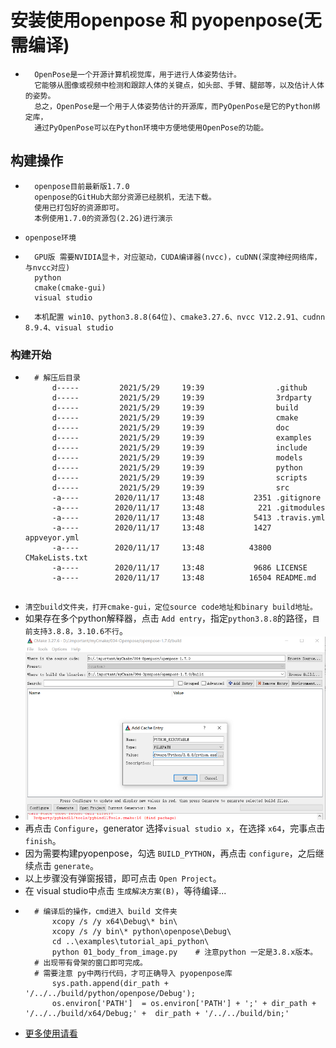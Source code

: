 # 安装使用openpose 和 pyopenpose(无需编译)
* ```
    OpenPose是一个开源计算机视觉库，用于进行人体姿势估计。
    它能够从图像或视频中检测和跟踪人体的关键点，如头部、手臂、腿部等，以及估计人体的姿势。
    总之，OpenPose是一个用于人体姿势估计的开源库，而PyOpenPose是它的Python绑定库，
    通过PyOpenPose可以在Python环境中方便地使用OpenPose的功能。

## 构建操作
* ```
    openpose目前最新版1.7.0
    openpose的GitHub大部分资源已经脱机，无法下载。
    使用已打包好的资源即可。
    本例使用1.7.0的资源包(2.2G)进行演示
* `openpose环境`
* ```
    GPU版 需要NVIDIA显卡，对应驱动，CUDA编译器(nvcc)，cuDNN(深度神经网络库，与nvcc对应)
    python
    cmake(cmake-gui)
    visual studio
* ```
    本机配置 win10、python3.8.8(64位)、cmake3.27.6、nvcc V12.2.91、cudnn 8.9.4、visual studio
### 构建开始
* ```
    # 解压后目录
        d-----         2021/5/29     19:39                .github
        d-----         2021/5/29     19:39                3rdparty
        d-----         2021/5/29     19:39                build
        d-----         2021/5/29     19:39                cmake
        d-----         2021/5/29     19:39                doc
        d-----         2021/5/29     19:39                examples
        d-----         2021/5/29     19:39                include
        d-----         2021/5/29     19:39                models
        d-----         2021/5/29     19:39                python
        d-----         2021/5/29     19:39                scripts
        d-----         2021/5/29     19:39                src
        -a----        2020/11/17     13:48           2351 .gitignore
        -a----        2020/11/17     13:48            221 .gitmodules
        -a----        2020/11/17     13:48           5413 .travis.yml
        -a----        2020/11/17     13:48           1427 appveyor.yml
        -a----        2020/11/17     13:48          43800 CMakeLists.txt
        -a----        2020/11/17     13:48           9686 LICENSE
        -a----        2020/11/17     13:48          16504 README.md
    
* `清空build文件夹，打开cmake-gui，定位source code地址和binary build地址。`
* 如果存在多个python解释器，点击 `Add entry`，指定`python3.8.8`的路径，`目前支持3.8.8，3.10.6不行`。
* ![](./004-Openpose/2023-10-04_160003.png)
* 再点击 `Configure`，generator 选择`visual studio x`，在选择 `x64`，完事点击 `finish`。
* 因为需要构建pyopenpose，勾选 `BUILD_PYTHON`，再点击 `configure`，之后继续点击 `generate`。
* 以上步骤没有弹窗报错，即可点击 `Open Project`。
* 在 visual studio中点击 `生成解决方案(B)`，等待编译...
* ```
    # 编译后的操作，cmd进入 build 文件夹
        xcopy /s /y x64\Debug\* bin\
        xcopy /s /y bin\* python\openpose\Debug\
        cd ..\examples\tutorial_api_python\
        python 01_body_from_image.py    # 注意python 一定是3.8.x版本。
    # 出现带有骨架的窗口即可完成。
    # 需要注意 py中两行代码，才可正确导入 pyopenpose库
        sys.path.append(dir_path + '/../../build/python/openpose/Debug');
        os.environ['PATH']  = os.environ['PATH'] + ';' + dir_path + '/../../build/x64/Debug;' +  dir_path + '/../../build/bin;'

* [更多使用请看](https://github.com/CMU-Perceptual-Computing-Lab/openpose)